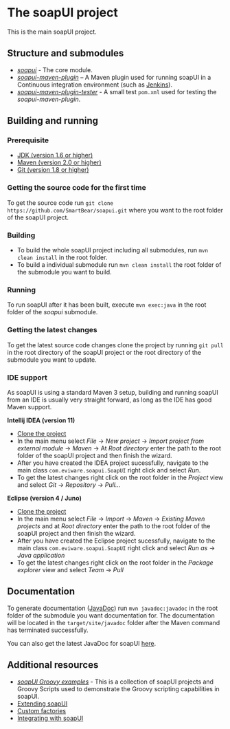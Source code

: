 # The soapUI project

This is the main soapUI project.

## Structure and submodules

* *[soapui](https://github.com/SmartBear/soapui/tree/SOAPUI-3838-Convert-to-maven3/soapui)* - The core module.
* *[soapui-maven-plugin](https://github.com/SmartBear/soapui/tree/SOAPUI-3838-Convert-to-maven3/soapui-maven-plugin)* – A Maven plugin used for running soapUI in a Continuous integration environment (such as [Jenkins](http://jenkins-ci.org)).
* *[soapui-maven-plugin-tester](https://github.com/SmartBear/soapui/tree/SOAPUI-3838-Convert-to-maven3/soapui-maven-plugin-tester)* - A small test `pom.xml` used for testing the *soapui-maven-plugin*.

## Building and running

### Prerequisite

* [JDK (version 1.6 or higher)](http://www.oracle.com/technetwork/java/javase/downloads/index.html)
* [Maven (version 2.0 or higher)](http://maven.apache.org/)
* [Git (version 1.8 or higher)](http://git-scm.com)

### Getting the source code for the first time

To get the source code run `git clone https://github.com/SmartBear/soapui.git` where you want to the root folder of the soapUI project.

### Building

* To build the whole soapUI project including all submodules, run `mvn clean install` in the root folder.
* To build a individual submodule run `mvn clean install` the root folder of the submodule you want to build.

### Running

To run soapUI after it has been built, execute `mvn exec:java` in the root folder of the *soapui* submodule.

### Getting the latest changes

To get the latest source code changes clone the project by running `git pull` in the root directory of the soapUI project or the root directory of the submodule you want to update.

### IDE support

As soapUI is using a standard Maven 3 setup, building and running soapUI from an IDE is usually very straight forward, as long as the IDE has good Maven support.

**Intellij IDEA (version 11)**

* [Clone the project](https://github.com/SmartBear/soapui/tree/SOAPUI-3838-Convert-to-maven3#getting-the-source-code-for-the-first-time)
* In the main menu select *File* -> *New project* -> *Import project from external module* -> *Maven* -> At *Root directory* enter the path to the root folder of the soapUI project and then finish the wizard.
* After you have created the IDEA project sucessfully, navigate to the main class `com.eviware.soapui.SoapUI` right click and select *Run*. 
* To get the latest changes right click on the root folder in the *Project* view and select *Git* -> *Repository* -> *Pull...*

**Eclipse (version 4 / Juno)**

* [Clone the project](https://github.com/SmartBear/soapui/tree/SOAPUI-3838-Convert-to-maven3#getting-the-source-code-for-the-first-time)
* In the main menu select *File* -> *Import* -> *Maven* -> *Existing Maven projects* and at *Root directory* enter the path to the root folder of the soapUI project and then finish the wizard.
* After you have created the Eclipse project sucessfully, navigate to the main class `com.eviware.soapui.SoapUI` right click and select *Run as* -> *Java application*
* To get the latest changes right click on the root folder in the *Package explorer* view and select *Team* -> *Pull*

## Documentation
To generate documentation ([JavaDoc](http://www.oracle.com/technetwork/java/javase/documentation/index-jsp-135444.html)) run `mvn javadoc:javadoc` in the root folder of the submodule you want documentation for. The documentation will be located in the `target/site/javadoc` folder after the Maven command has terminated successfully. 

You can also get the latest JavaDoc for soapUI [here](http://www.soapui.org/apidocs).


## Additional resources
* *[soapUI Groovy examples](https://github.com/SmartBear/soapui-groovy-examples)* - This is a collection of soapUI projects and Groovy Scripts used to demonstrate the Groovy scripting capabilities in soapUI.
* [Extending soapUI](http://www.soapui.org/Developers-Corner/extending-soapui.html)
* [Custom factories](http://www.soapui.org/Developers-Corner/custom-factories.html)
* [Integrating with soapUI](http://www.soapui.org/Developers-Corner/integrating-with-soapui.html)
